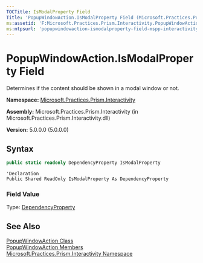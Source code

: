 ```yaml
---
TOCTitle: IsModalProperty Field
Title: 'PopupWindowAction.IsModalProperty Field (Microsoft.Practices.Prism.Interactivity)'
ms:assetid: 'F:Microsoft.Practices.Prism.Interactivity.PopupWindowAction.IsModalProperty'
ms:mtpsurl: 'popupwindowaction-ismodalproperty-field-mspp-interactivity.md'
---
```



# PopupWindowAction.IsModalProperty Field

Determines if the content should be shown in a modal window or not.

**Namespace:** [Microsoft.Practices.Prism.Interactivity](/patterns-practices/reference/mspp-interactivity-namespace)

**Assembly:** Microsoft.Practices.Prism.Interactivity (in Microsoft.Practices.Prism.Interactivity.dll)

**Version:** 5.0.0.0 (5.0.0.0)

## Syntax

```C#
public static readonly DependencyProperty IsModalProperty
```

```VB
'Declaration
Public Shared ReadOnly IsModalProperty As DependencyProperty
```

### Field Value

Type: [DependencyProperty](http://msdn.microsoft.com/en-us/library/ms589318)

## See Also

[PopupWindowAction Class](/patterns-practices/reference/popupwindowaction-class-mspp-interactivity)<br/>
[PopupWindowAction Members](/patterns-practices/reference/popupwindowaction-members-mspp-interactivity)<br/>
[Microsoft.Practices.Prism.Interactivity Namespace](/patterns-practices/reference/mspp-interactivity-namespace)<br/>